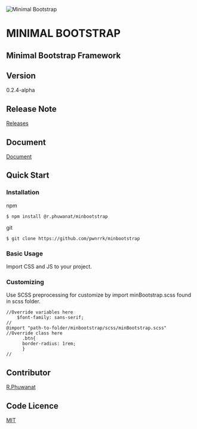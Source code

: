 ![Minimal Bootstrap](https://pwnrrk.github.io/mb-ico.png)

# MINIMAL BOOTSTRAP

## Minimal Bootstrap Framework

## Version
0.2.4-alpha

## Release Note
[Releases](https://github.com/pwnrrk/minbootstrap/releases)

## Document
[Document](https://pwnrrk.github.io/minimalbootstrap)

## Quick Start
### Installation
npm

    $ npm install @r.phuwanat/minbootstrap

git

    $ git clone https://github.com/pwnrrk/minbootstrap
 
 ### Basic Usage
Import CSS and JS to your project.
### Customizing
Use SCSS preprocessing for customize by import minBootstrap.scss found in scss folder.

    //Override variables here
	    $font-family: sans-serif;
	//
    @import "path-to-folder/minbootstrap/scss/minBootstrap.scss"
    //Override class here
		  .btn{
		  border-radius: 1rem;
		  }
    //


## Contributor
[R.Phuwanat](https://pwnrrk.github.io)

## Code Licence
[MIT](https://github.com/pwnrrk/minbootstrap/blob/master/LICENSE)